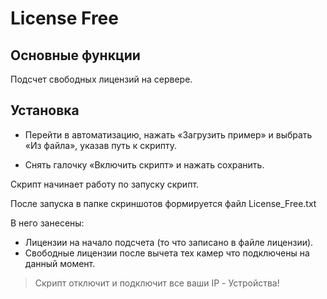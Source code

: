 # License Free

## **Основные функции**

Подсчет свободных лицензий на сервере.

## **Установка**

- Перейти в автоматизацию, нажать «Загрузить пример» и выбрать «Из файла», указав путь к скрипту.

- Снять галочку «Включить скрипт» и нажать сохранить.

  

Скрипт начинает работу по запуску скрипт.

После запуска в папке скриншотов формируется файл License_Free.txt

В него занесены:

- Лицензии на начало подсчета (то что записано в файле лицензии).
- Свободные лицензии после вычета тех камер что подключены на данный момент.

> Скрипт отключит и подключит все ваши IP - Устройства!






